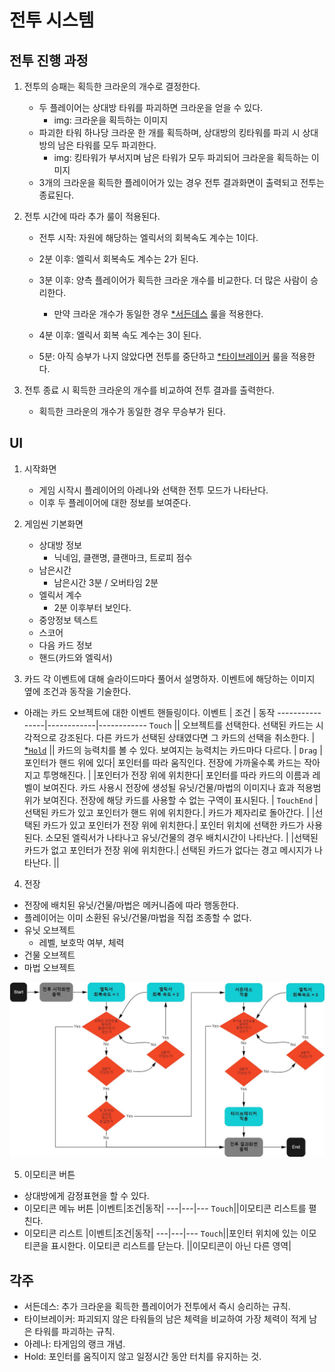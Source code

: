 # 전투 시스템

## 전투 진행 과정
1. 전투의 승패는 획득한 크라운의 개수로 결정한다.
    - 두 플레이어는 상대방 타워를 파괴하면 크라운을 얻을 수 있다.
        - img: 크라운을 획득하는 이미지
    - 파괴한 타워 하나당 크라운 한 개를 획득하며, 상대방의 킹타워를 파괴 시 상대방의 남은 타워를 모두 파괴한다.
        - img: 킹타워가 부서지며 남은 타워가 모두 파괴되어 크라운을 획득하는 이미지
    - 3개의 크라운을 획득한 플레이어가 있는 경우 전투 결과화면이 출력되고 전투는 종료된다.

2. 전투 시간에 따라 추가 룰이 적용된다.
    - 전투 시작: 자원에 해당하는 엘릭서의 회복속도 계수는 1이다.
    - 2분 이후: 엘릭서 회복속도 계수는 2가 된다.
    - 3분 이후: 양측 플레이어가 획득한 크라운 개수를 비교한다. 더 많은 사람이 승리한다.
        - 만약 크라운 개수가 동일한 경우 [*서든데스](#각주) 룰을 적용한다.
        
    - 4분 이후: 엘릭서 회복 속도 계수는 3이 된다.
    - 5분: 아직 승부가 나지 않았다면 전투를 중단하고 [*타이브레이커](#각주) 룰을 적용한다.

3. 전투 종료 시 획득한 크라운의 개수를 비교하여 전투 결과를 출력한다.
    - 획득한 크라운의 개수가 동일한 경우 무승부가 된다.













## UI

1. 시작화면
    - 게임 시작시 플레이어의 아레나와 선택한 전투 모드가 나타난다.
    - 이후 두 플레이어에 대한 정보를 보여준다.



2. 게임씬 기본화면
    - 상대방 정보
        - 닉네임, 클랜명, 클랜마크, 트로피 점수
    - 남은시간
        - 남은시간 3분 / 오버타임 2분
    - 엘릭서 계수
        - 2분 이후부터 보인다.
    - 중앙정보 텍스트
    - 스코어
    - 다음 카드 정보
    - 핸드(카드와 엘릭서)



3. 카드
각 이벤트에 대해 슬라이드마다 풀어서 설명하자. 이벤트에 해당하는 이미지 옆에 조건과 동작을 기술한다.
- 아래는 카드 오브젝트에 대한 이벤트 핸들링이다.
    이벤트      |  조건     |       동작
    ----------------|------------|------------
    `Touch`         ||  오브젝트를 선택한다. 선택된 카드는 시각적으로 강조된다. 다른 카드가 선택된 상태였다면 그 카드의 선택을 취소한다.
    |
    [*`Hold`](#각주) ||  카드의 능력치를 볼 수 있다. 보여지는 능력치는 카드마다 다르다.
    |
    `Drag`          |포인터가 핸드 위에 있다|  포인터를 따라 움직인다. 전장에 가까울수록 카드는 작아지고 투명해진다.
    |               |포인터가 전장 위에 위치한다|  포인터를 따라 카드의 이름과 레벨이 보여진다. 카드 사용시 전장에 생성될 유닛/건물/마법의 이미지나 효과 적용범위가 보여진다. 전장에 해당 카드를 사용할 수 없는 구역이 표시된다.
    |
    `TouchEnd`      |선택된 카드가 있고 포인터가 핸드 위에 위치한다.|  카드가 제자리로 돌아간다.
    |               |선택된 카드가 있고 포인터가 전장 위에 위치한다.|  포인터 위치에 선택한 카드가 사용된다. 소모된 엘릭서가 나타나고 유닛/건물의 경우 배치시간이 나타난다.
    |               |선택된 카드가 없고 포인터가 전장 위에 위치한다.|  선택된 카드가 없다는 경고 메시지가 나타난다.
    ||



4. 전장
- 전장에 배치된 유닛/건물/마법은 메커니즘에 따라 행동한다.
- 플레이어는 이미 소환된 유닛/건물/마법을 직접 조종할 수 없다.
- 유닛 오브젝트
    - 레벨, 보호막 여부, 체력
- 건물 오브젝트
- 마법 오브젝트

<img src = "../Image/Flowchart/battle_sys_og.jpg">


5. 이모티콘 버튼
- 상대방에게 감정표현을 할 수 있다.
- 이모티콘 메뉴 버튼
    |이벤트|조건|동작|
    ---|---|---
    `Touch`||이모티콘 리스트를 펼친다.
- 이모티콘 리스트
    |이벤트|조건|동작|
    ---|---|---
    `Touch`||포인터 위치에 있는 이모티콘을 표시한다. 이모티콘 리스트를 닫는다.
    ||이모티콘이 아닌 다른 영역|

## 각주
- 서든데스: 추가 크라운을 획득한 플레이어가 전투에서 즉시 승리하는 규칙.
- 타이브레이커: 파괴되지 않은 타워들의 남은 체력을 비교하여 가장 체력이 적게 남은 타워를 파괴하는 규칙.
- 아레나: 타게임의 랭크 개념.
- Hold: 포인터를 움직이지 않고 일정시간 동안 터치를 유지하는 것.